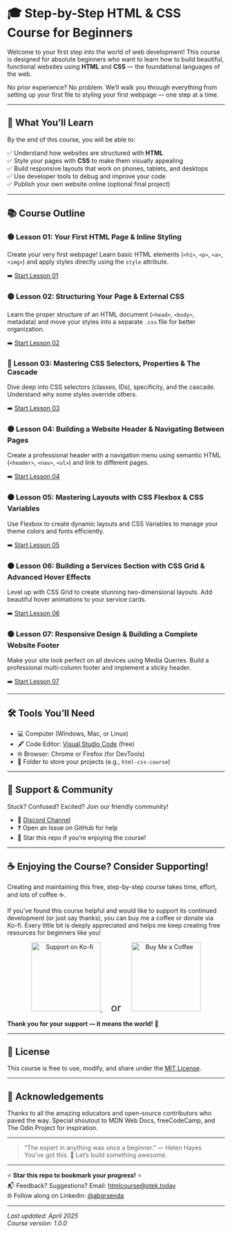 # 🎓 Step-by-Step HTML & CSS Course for Beginners

Welcome to your first step into the world of web development! This course is designed for absolute beginners who want to learn how to build beautiful, functional websites using **HTML** and **CSS** — the foundational languages of the web.

No prior experience? No problem. We’ll walk you through everything from setting up your first file to styling your first webpage — one step at a time.

---

## 🧭 What You’ll Learn

By the end of this course, you will be able to:

✅ Understand how websites are structured with **HTML**  
✅ Style your pages with **CSS** to make them visually appealing  
✅ Build responsive layouts that work on phones, tablets, and desktops  
✅ Use developer tools to debug and improve your code  
✅ Publish your own website online (optional final project)

---

## 📚 Course Outline

### 🟢 **Lesson 01: Your First HTML Page & Inline Styling**
Create your very first webpage! Learn basic HTML elements (`<h1>`, `<p>`, `<a>`, `<img>`) and apply styles directly using the `style` attribute.

➡️ [Start Lesson 01](./lesson-01/README.md)

### 🟡 **Lesson 02: Structuring Your Page & External CSS**
Learn the proper structure of an HTML document (`<head>`, `<body>`, metadata) and move your styles into a separate `.css` file for better organization.

➡️ [Start Lesson 02](./lesson-02/README.md)

### 🔵 **Lesson 03: Mastering CSS Selectors, Properties & The Cascade**
Dive deep into CSS selectors (classes, IDs), specificity, and the cascade. Understand why some styles override others.

➡️ [Start Lesson 03](./lesson-03/README.md)

### 🟣 **Lesson 04: Building a Website Header & Navigating Between Pages**
Create a professional header with a navigation menu using semantic HTML (`<header>`, `<nav>`, `<ul>`) and link to different pages.

➡️ [Start Lesson 04](./lesson-04/README.md)

### 🟤 **Lesson 05: Mastering Layouts with CSS Flexbox & CSS Variables**
Use Flexbox to create dynamic layouts and CSS Variables to manage your theme colors and fonts efficiently.

➡️ [Start Lesson 05](./lesson-05/README.md)

### 🟠 **Lesson 06: Building a Services Section with CSS Grid & Advanced Hover Effects**
Level up with CSS Grid to create stunning two-dimensional layouts. Add beautiful hover animations to your service cards.

➡️ [Start Lesson 06](./lesson-06/README.md)

### 🟢 **Lesson 07: Responsive Design & Building a Complete Website Footer**
Make your site look perfect on all devices using Media Queries. Build a professional multi-column footer and implement a sticky header.

➡️ [Start Lesson 07](./lesson-07/README.md)

---

## 🛠 Tools You’ll Need

- 💻 Computer (Windows, Mac, or Linux)
- 🖋 Code Editor: [Visual Studio Code](https://code.visualstudio.com/) (free)
- 🌐 Browser: Chrome or Firefox (for DevTools)
- 📁 Folder to store your projects (e.g., `html-css-course`)

---

## 🤝 Support & Community

Stuck? Confused? Excited? Join our friendly community!

- 💬 [Discord Channel](https://github.com/abgrxenda/HTML-Lesson/discussions)
- ❓ Open an Issue on GitHub for help
- 🌟 Star this repo if you’re enjoying the course!

---

## ☕️ Enjoying the Course? Consider Supporting!

Creating and maintaining this free, step-by-step course takes time, effort, and lots of coffee ☕️.

If you’ve found this course helpful and would like to support its continued development (or just say thanks), you can buy me a coffee or donate via Ko-fi. Every little bit is deeply appreciated and helps me keep creating free resources for beginners like you!

<div align="center">
  <a href="https://ko-fi.com/abgrxenda" target="_blank">
    <img src="https://github.githubassets.com/assets/ko_fi-53a60c17e75c.svg" alt="Support on Ko-fi" width="160">
  </a>
  <span style="margin: 0 20px; font-size: 24px;">or</span>
  <a href="https://buymeacoffee.com/abgrxenda" target="_blank">
    <img src="https://github.githubassets.com/assets/buy_me_a_coffee-63ed78263f6e.svg" alt="Buy Me a Coffee" width="160">
  </a>
</div>

**Thank you for your support — it means the world!** 🙏

---

## 📝 License

This course is free to use, modify, and share under the [MIT License](LICENSE).

---

## 👏 Acknowledgements

Thanks to all the amazing educators and open-source contributors who paved the way. Special shoutout to MDN Web Docs, freeCodeCamp, and The Odin Project for inspiration.

---

> “The expert in anything was once a beginner.” — Helen Hayes  
> You’ve got this. 💪 Let’s build something awesome.

---

⭐ **Star this repo to bookmark your progress!** ⭐  
📬 Feedback? Suggestions? Email: htmlcourse@otek.today  
🌐 Follow along on Linkedin: [@abgrxenda](https://linkedin.com/in/abgrxenda)

---

*Last updated: April 2025*  
*Course version: 1.0.0*